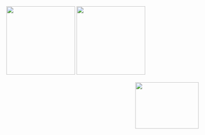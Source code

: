 <div>
  <img height="180em" src="https://github-readme-stats.vercel.app/api?username=NicolasBabolin&count_private=true&show_icons=true&theme=tokyonight">
  <img height="180em" src="https://github-readme-stats.vercel.app/api/top-langs/?username=NicolasBabolin&layout=compact&theme=tokyonight">
</div>

<br>

<div style="display: inline_block">
  <img align = "right" height="121.66px" width="166px" src="https://c.tenor.com/0GlG1seMYBcAAAAC/hi-spiderman.gif"> <!-- 498 x 365 -->
</div>

##

